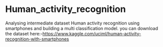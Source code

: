 # Human_activity_recognition
Analysing intermediate dataset Human activity recognition using smartphones and building a multi classification model.
you can download the dataset here:-https://www.kaggle.com/uciml/human-activity-recognition-with-smartphones
